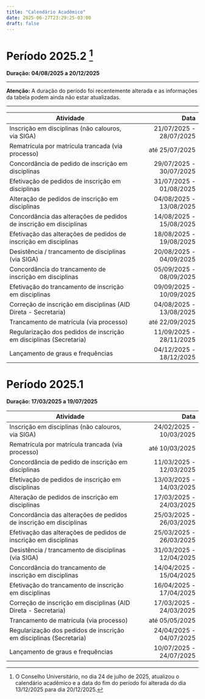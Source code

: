 ```yaml
---
title: "Calendário Acadêmico"
date: 2025-06-27T23:29:25-03:00
draft: false
---
```


# Período 2025.2 [^1]

[^1]: O Conselho Universitário, no dia 24 de julho de 2025, atualizou o calendário acadêmico e a data do fim do período foi alterada do dia 13/12/2025 para dia 20/12/2025.

**Duração: 04/08/2025 a 20/12/2025**

---

**Atenção:** A duração do período foi recentemente alterada e as informações da tabela podem ainda não estar atualizadas.

---

| Atividade | Data |
| --- | --: |
| Inscrição em disciplinas (não calouros, via SIGA) | 21/07/2025 - 28/07/2025 |
| Rematrícula por matrícula trancada (via processo) | até 25/07/2025 |
| Concordância de pedido de inscrição em disciplinas | 29/07/2025 - 30/07/2025 |
| Efetivação de pedidos de inscrição em disciplinas | 31/07/2025 - 01/08/2025 |
| Alteração de pedidos de inscrição em disciplinas | 04/08/2025 - 13/08/2025 |
| Concordância das alterações de pedidos de inscrição em disciplinas | 14/08/2025 - 15/08/2025 |
| Efetivação das alterações de pedidos de inscrição em disciplinas | 18/08/2025 - 19/08/2025 |
| Desistência / trancamento de disciplinas (via SIGA) | 20/08/2025 - 04/09/2025 |
| Concordância do trancamento de inscrição em disciplinas | 05/09/2025 - 08/09/2025 |
| Efetivação do trancamento de inscrição em disciplinas | 09/09/2025 - 10/09/2025 |
| Correção de inscrição em disciplinas (AID Direta - Secretaria) | 04/08/2025 - 13/08/2025 |
| Trancamento de matrícula (via processo) | até 22/09/2025 |
| Regularização dos pedidos de inscrição em disciplinas (Secretaria) | 11/09/2025 - 28/11/2025 |
| Lançamento de graus e frequências | 04/12/2025 - 18/12/2025 |

# Período 2025.1

**Duração: 17/03/2025 a 19/07/2025**

| Atividade | Data |
| --- | --: |
| Inscrição em disciplinas (não calouros, via SIGA) | 24/02/2025 - 10/03/2025 |
| Rematrícula por matrícula trancada (via processo) | até 10/03/2025 |
| Concordância de pedido de inscrição em disciplinas | 11/03/2025 - 12/03/2025 |
| Efetivação de pedidos de inscrição em disciplinas | 13/03/2025 - 14/03/2025 |
| Alteração de pedidos de inscrição em disciplinas | 17/03/2025 - 24/03/2025 |
| Concordância das alterações de pedidos de inscrição em disciplinas | 25/03/2025 - 26/03/2025 |
| Efetivação das alterações de pedidos de inscrição em disciplinas | 25/03/2025 - 26/03/2025 |
| Desistência / trancamento de disciplinas (via SIGA) | 31/03/2025 - 12/04/2025 |
| Concordância do trancamento de inscrição em disciplinas | 14/04/2025 - 15/04/2025 |
| Efetivação do trancamento de inscrição em disciplinas | 16/04/2025 - 17/04/2025 |
| Correção de inscrição em disciplinas (AID Direta - Secretaria) | 17/03/2025 - 24/03/2025 |
| Trancamento de matrícula (via processo) | até 05/05/2025 |
| Regularização dos pedidos de inscrição em disciplinas (Secretaria) | 24/04/2025 - 04/07/2025 |
| Lançamento de graus e frequências | 10/07/2025 - 24/07/2025 |


